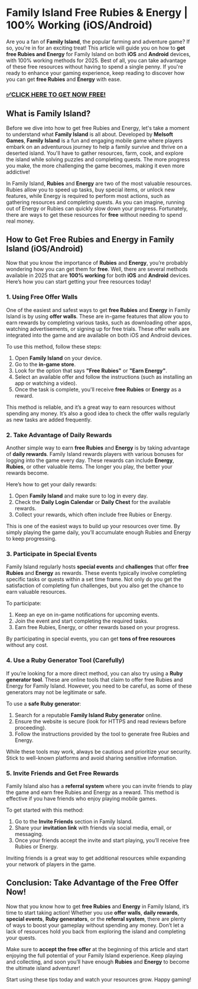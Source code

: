 # Family Island Free Rubies & Energy | 100% Working (iOS/Android)

Are you a fan of **Family Island**, the popular farming and adventure game? If so, you're in for an exciting treat! This article will guide you on how to **get free Rubies and Energy** for Family Island on both **iOS** and **Android** devices, with 100% working methods for 2025. Best of all, you can take advantage of these free resources without having to spend a single penny. If you're ready to enhance your gaming experience, keep reading to discover how you can get **free Rubies** and **Energy** with ease.

### [✅CLICK HERE TO GET NOW FREE!](https://freeforyou.xyz/family/island/go/)

## What is Family Island?

Before we dive into how to get free Rubies and Energy, let's take a moment to understand what **Family Island** is all about. Developed by **Melsoft Games**, **Family Island** is a fun and engaging mobile game where players embark on an adventurous journey to help a family survive and thrive on a deserted island. You'll have to gather resources, farm, cook, and explore the island while solving puzzles and completing quests. The more progress you make, the more challenging the game becomes, making it even more addictive!

In Family Island, **Rubies** and **Energy** are two of the most valuable resources. Rubies allow you to speed up tasks, buy special items, or unlock new features, while Energy is required to perform most actions, such as gathering resources and completing quests. As you can imagine, running out of Energy or Rubies can quickly slow down your progress. Fortunately, there are ways to get these resources for **free** without needing to spend real money.

## How to Get Free Rubies and Energy in Family Island (iOS/Android)

Now that you know the importance of **Rubies** and **Energy**, you’re probably wondering how you can get them for **free**. Well, there are several methods available in 2025 that are **100% working** for both **iOS** and **Android** devices. Here’s how you can start getting your free resources today!

### 1. **Using Free Offer Walls**

One of the easiest and safest ways to get **free Rubies** and **Energy** in Family Island is by using **offer walls**. These are in-game features that allow you to earn rewards by completing various tasks, such as downloading other apps, watching advertisements, or signing up for free trials. These offer walls are integrated into the game and are available on both iOS and Android devices.

To use this method, follow these steps:
1. Open **Family Island** on your device.
2. Go to the **in-game store**.
3. Look for the option that says **"Free Rubies"** or **"Earn Energy"**.
4. Select an available offer and follow the instructions (such as installing an app or watching a video).
5. Once the task is complete, you'll receive **free Rubies** or **Energy** as a reward.

This method is reliable, and it’s a great way to earn resources without spending any money. It’s also a good idea to check the offer walls regularly as new tasks are added frequently.

### 2. **Take Advantage of Daily Rewards**

Another simple way to earn **free Rubies** and **Energy** is by taking advantage of **daily rewards**. Family Island rewards players with various bonuses for logging into the game every day. These rewards can include **Energy**, **Rubies**, or other valuable items. The longer you play, the better your rewards become.

Here’s how to get your daily rewards:
1. Open **Family Island** and make sure to log in every day.
2. Check the **Daily Login Calendar** or **Daily Chest** for the available rewards.
3. Collect your rewards, which often include free Rubies or Energy.

This is one of the easiest ways to build up your resources over time. By simply playing the game daily, you’ll accumulate enough Rubies and Energy to keep progressing.

### 3. **Participate in Special Events**

Family Island regularly hosts **special events** and **challenges** that offer **free Rubies** and **Energy** as rewards. These events typically involve completing specific tasks or quests within a set time frame. Not only do you get the satisfaction of completing fun challenges, but you also get the chance to earn valuable resources.

To participate:
1. Keep an eye on in-game notifications for upcoming events.
2. Join the event and start completing the required tasks.
3. Earn free Rubies, Energy, or other rewards based on your progress.

By participating in special events, you can get **tons of free resources** without any cost.

### 4. **Use a Ruby Generator Tool (Carefully)**

If you’re looking for a more direct method, you can also try using a **Ruby generator tool**. These are online tools that claim to offer free Rubies and Energy for Family Island. However, you need to be careful, as some of these generators may not be legitimate or safe.

To use a **safe Ruby generator**:
1. Search for a reputable **Family Island Ruby generator** online.
2. Ensure the website is secure (look for HTTPS and read reviews before proceeding).
3. Follow the instructions provided by the tool to generate free Rubies and Energy.

While these tools may work, always be cautious and prioritize your security. Stick to well-known platforms and avoid sharing sensitive information.

### 5. **Invite Friends and Get Free Rewards**

Family Island also has a **referral system** where you can invite friends to play the game and earn free Rubies and Energy as a reward. This method is effective if you have friends who enjoy playing mobile games.

To get started with this method:
1. Go to the **Invite Friends** section in Family Island.
2. Share your **invitation link** with friends via social media, email, or messaging.
3. Once your friends accept the invite and start playing, you’ll receive free Rubies or Energy.

Inviting friends is a great way to get additional resources while expanding your network of players in the game.

## Conclusion: Take Advantage of the Free Offer Now!

Now that you know how to get **free Rubies** and **Energy** in Family Island, it’s time to start taking action! Whether you use **offer walls**, **daily rewards**, **special events**, **Ruby generators**, or the **referral system**, there are plenty of ways to boost your gameplay without spending any money. Don’t let a lack of resources hold you back from exploring the island and completing your quests.

Make sure to **accept the free offer** at the beginning of this article and start enjoying the full potential of your Family Island experience. Keep playing and collecting, and soon you’ll have enough **Rubies** and **Energy** to become the ultimate island adventurer!

Start using these tips today and watch your resources grow. Happy gaming!
